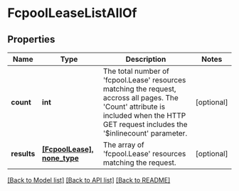 # FcpoolLeaseListAllOf

## Properties
Name | Type | Description | Notes
------------ | ------------- | ------------- | -------------
**count** | **int** | The total number of &#39;fcpool.Lease&#39; resources matching the request, accross all pages. The &#39;Count&#39; attribute is included when the HTTP GET request includes the &#39;$inlinecount&#39; parameter. | [optional] 
**results** | [**[FcpoolLease], none_type**](FcpoolLease.md) | The array of &#39;fcpool.Lease&#39; resources matching the request. | [optional] 

[[Back to Model list]](../README.md#documentation-for-models) [[Back to API list]](../README.md#documentation-for-api-endpoints) [[Back to README]](../README.md)


